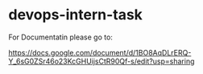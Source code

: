 # devops-intern-task
For Documentatin please go to:

https://docs.google.com/document/d/1BO8AqDLrERQ-Y_6sG0ZSr46o23KcGHUijsCtR90Qf-s/edit?usp=sharing